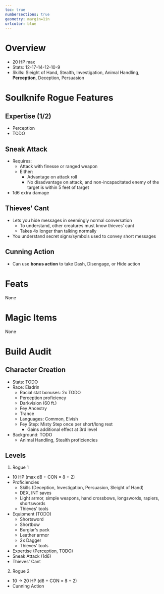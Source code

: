 ```yaml
---
toc: true
numbersections: true
geometry: margin=1in
urlcolor: blue
---
```


# Overview

- 20 HP max
- Stats: 12-17-14-12-10-9
- Skills: Sleight of Hand, Stealth, Investigation, Animal Handling, **Perception**, Deception, Persuasion

# Soulknife Rogue Features

## Expertise (1/2)

- Perception
- TODO

## Sneak Attack

- Requires:
  - Attack with finesse or ranged weapon
  - Either:
    - Advantage on attack roll
    - No disadvantage on attack, and non-incapacitated enemy of the target is within 5 feet of target
- 1d6 extra damage

## Thieves' Cant

- Lets you hide messages in seemingly normal conversation
  - To understand, other creatures must know thieves' cant
  - Takes 4x longer than talking normally
- You understand secret signs/symbols used to convey short messages

## Cunning Action

- Can use **bonus action** to take Dash, Disengage, or Hide action

# Feats

None

# Magic Items

None

# Build Audit

## Character Creation

- Stats: TODO
- Race: Eladrin
  - Racial stat bonuses: 2x TODO
  - Perception proficiency
  - Darkvision (60 ft.)
  - Fey Ancestry
  - Trance
  - Languages: Common, Elvish
  - Fey Step: Misty Step once per short/long rest
    - Gains additional effect at 3rd level
- Background: TODO
  - Animal Handling, Stealth proficiencies

## Levels

1. Rogue 1
  - 10 HP (max d8 + CON = 8 + 2)
  - Proficiencies
    - Skills (Deception, Investigation, Persuasion, Sleight of Hand)
    - DEX, INT saves
    - Light armor, simple weapons, hand crossbows, longswords, rapiers, shortswords
    - Thieves' tools
  - Equipment (TODO)
    - Shortsword
    - Shortbow
    - Burglar's pack
    - Leather armor
    - 2x Dagger
    - Thieves' tools
  - Expertise (Perception, TODO)
  - Sneak Attack (1d6)
  - Thieves' Cant

2. Rogue 2
  - 10 -> 20 HP (d8 + CON = 8 + 2)
  - Cunning Action

